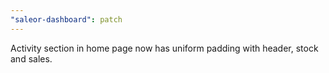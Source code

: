 ```yaml
---
"saleor-dashboard": patch
---
```


Activity section in home page now has uniform padding with header, stock and sales.
